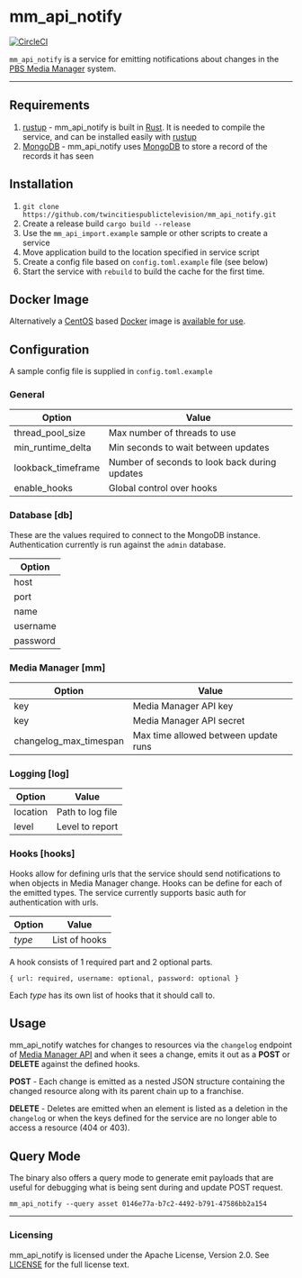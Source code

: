 # mm_api_notify
[![CircleCI](https://circleci.com/gh/twincitiespublictelevision/mm_api_notify.svg?style=svg)](https://circleci.com/gh/twincitiespublictelevision/mm_api_notify)

`mm_api_notify` is a service for emitting notifications about changes in the [PBS Media Manager](https://docs.pbs.org/display/MM) system.

---

## Requirements

1. [rustup](https://rustup.rs) - mm_api_notify is built in [Rust](https://www.rust-lang.org/en-US/). It is needed to compile the service, and can be installed easily with [rustup](https://rustup.rs)
2. [MongoDB](https://www.mongodb.com/) - mm_api_notify uses [MongoDB](https://www.mongodb.com/) to store a record of the records it has seen

## Installation

1. `git clone https://github.com/twincitiespublictelevision/mm_api_notify.git`
2. Create a release build `cargo build --release`
3. Use the `mm_api_import.example` sample or other scripts to create a service
4. Move application build to the location specified in service script
5. Create a config file based on `config.toml.example` file (see below)
6. Start the service with `rebuild` to build the cache for the first time.

## Docker Image

Alternatively a [CentOS](https://www.centos.org/) based [Docker](https://www.docker.com/) image is [available for use](https://hub.docker.com/r/tptwebmaster/mm_api_notify/).

## Configuration

A sample config file is supplied in `config.toml.example`

### General

| Option             | Value                                         |
| ------------------ | --------------------------------------------- |
| thread_pool_size   | Max number of threads to use                  |
| min_runtime_delta  | Min seconds to wait between updates           |
| lookback_timeframe | Number of seconds to look back during updates |
| enable_hooks       | Global control over hooks                     |

### Database [db]

These are the values required to connect to the MongoDB instance. Authentication currently is run against the `admin` database.

| Option   |
| -------- |
| host     |
| port     |
| name     |
| username |
| password |

### Media Manager [mm]

| Option                 | Value                                |
| ---------------------- | ------------------------------------ |
| key                    | Media Manager API key                |
| key                    | Media Manager API secret             |
| changelog_max_timespan | Max time allowed between update runs |

### Logging [log]

| Option   | Value            |
| -------- | ---------------- |
| location | Path to log file |
| level    | Level to report  |

### Hooks [hooks]

Hooks allow for defining urls that the service should send notifications to when
objects in Media Manager change. Hooks can be define for each of the emitted
types. The service currently supports basic auth for authentication with urls.

| Option | Value         |
| ------ | ------------- |
| *type* | List of hooks |

A hook consists of 1 required part and 2 optional parts.

`{ url: required, username: optional, password: optional }`

Each *type* has its own list of hooks that it should call to.

## Usage

mm_api_notify watches for changes to resources via the `changelog` endpoint of [Media Manager API](https://docs.pbs.org/display/CDA/Media+Manager+API) and when it sees a change, emits it out as a **POST** or **DELETE** against the defined hooks.

**POST** - Each change is emitted as a nested JSON structure containing the changed resource along with its parent chain up to a franchise.

**DELETE** - Deletes are emitted when an element is listed as a deletion in the `changelog` or when the keys defined for the service are no longer able to access a resource (404 or 403).

## Query Mode

The binary also offers a query mode to generate emit payloads that are useful for debugging what is being sent during and update POST request.

```
mm_api_notify --query asset 0146e77a-b7c2-4492-b791-47586bb2a154
```

---

### Licensing

mm_api_notify is licensed under the Apache License, Version 2.0. See [LICENSE](LICENSE) for the full license text.